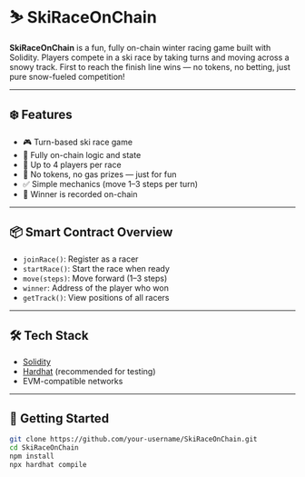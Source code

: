 # ⛷️ SkiRaceOnChain

**SkiRaceOnChain** is a fun, fully on-chain winter racing game built with Solidity. Players compete in a ski race by taking turns and moving across a snowy track. First to reach the finish line wins — no tokens, no betting, just pure snow-fueled competition!

---

## ❄️ Features

- 🎮 Turn-based ski race game
- 🧊 Fully on-chain logic and state
- 👫 Up to 4 players per race
- 🚫 No tokens, no gas prizes — just for fun
- ✅ Simple mechanics (move 1–3 steps per turn)
- 🏁 Winner is recorded on-chain

---

## 📦 Smart Contract Overview

- `joinRace()`: Register as a racer
- `startRace()`: Start the race when ready
- `move(steps)`: Move forward (1–3 steps) 
- `winner`: Address of the player who won
- `getTrack()`: View positions of all racers

---

## 🛠️ Tech Stack

- [Solidity](https://soliditylang.org/)
- [Hardhat](https://hardhat.org/) (recommended for testing)
- EVM-compatible networks

---

## 🚀 Getting Started

```bash
git clone https://github.com/your-username/SkiRaceOnChain.git
cd SkiRaceOnChain
npm install
npx hardhat compile
